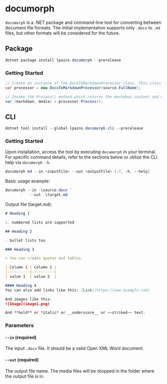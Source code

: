 # documorph
`documorph` is a .NET package and command-line tool for converting between document file formats. The initial implementation supports only `.docx` to `.md` files, but other formats will be considered for the future.

## Package
```powershell
dotnet package install lpains.documorph --prerelease
```

### Getting Started
```csharp
// Create an instance of the DocxToMarkdownProcessor class. This class requires the .docx file path.
var processor = new DocxToMarkdownProcessor(source.FullName);

// Invoke the Process() method which returns the markdown content and media files.
var (markdown, media) = processor.Process();
```

## CLI
```powershell
dotnet tool install --global lpains.documorph.cli --prerelease
```

### Getting Started
Upon installation, access the tool by executing `documorph` in your terminal. For specific command details, refer to the sections below or utilize the CLI help via `documorph -h`.

```powershell
documorph md --in <inputFile> --out <outputFile> [-?, -h, --help]
```

Basic usage example:
```powershell
documorph --in .\source.docx `
           --out .\target.md
```

Output file (target.md):
```markdown
# Heading 1

1. numbered lists are supported

## Heading 2

- bullet lists too

### Heading 3

> You can create quotes and tables

| Column 1 | Column 2 |
|----------|----------|
| value 1  | value 2  |

#### Heading 4
You can also add links like this: [Link](https://www.example.com)

And images like this:
![Image](image1.png)

And **bold** or *italic* or __underscore__ or ~~striked~~ text.
```

### Parameters
#### `--in` (required)

The input `.docx` file. It should be a valid Open XML Word document.

#### `--out` (required)

The output file name. The media files will be dropped in the folder where the output file is in.